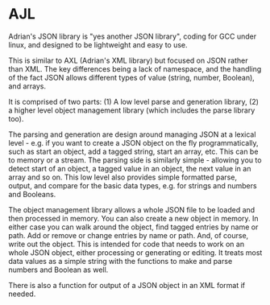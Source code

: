 # AJL
Adrian's JSON library is "yes another JSON library", coding for GCC under linux, and designed to be lightweight and easy to use.

This is similar to AXL (Adrian's XML library) but focused on JSON rather than XML. The key differences being a lack of namespace, and the handling of the fact JSON allows different types of value (string, number, Boolean), and arrays.

It is comprised of two parts: (1) A low level parse and generation library, (2) a higher level object management library (which includes the parse library too).

The parsing and generation are design around managing JSON at a lexical level - e.g. if you want to create a JSON object on the fly programmatically, such as start an object, add a tagged string, start an array, etc. This can be to memory or a stream. The parsing side is similarly simple - allowing you to detect start of an object, a tagged value in an object, the next value in an array and so on. This low level also provides simple formatted parse, output, and compare for the basic data types, e.g. for strings and numbers and Booleans.

The object management library allows a whole JSON file to be loaded and then processed in memory. You can also create a new object in memory. In either case you can walk around the object, find tagged entries by name or path. Add or remove or change entries by name or path. And, of course, write out the object. This is intended for code that needs to work on an whole JSON object, either processing or generating or editing. It treats most data values as a simple string with the functions to make and parse numbers and Boolean as well.

There is also a function for output of a JSON object in an XML format if needed.
